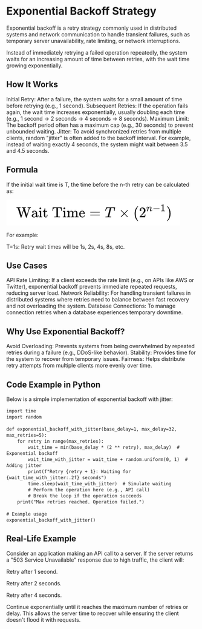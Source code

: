 # Exponential Backoff Strategy 

Exponential backoff is a retry strategy commonly used in distributed systems and network communication to handle transient failures, such as temporary server unavailability, 
rate limiting, or network interruptions. 

Instead of immediately retrying a failed operation repeatedly, the system waits for an increasing amount of time between retries, with the wait time growing exponentially.

## How It Works
Initial Retry: After a failure, the system waits for a small amount of time before retrying (e.g., 1 second).
Subsequent Retries: If the operation fails again, the wait time increases exponentially, usually doubling each time (e.g., 1 second → 2 seconds → 4 seconds → 8 seconds).
Maximum Limit: The backoff period often has a maximum cap (e.g., 30 seconds) to prevent unbounded waiting.
Jitter: To avoid synchronized retries from multiple clients, random "jitter" is often added to the backoff interval. For example, instead of waiting exactly 4 seconds, the system might wait between 3.5 and 4.5 seconds.

## Formula
If the initial wait time is T, the time before the n-th retry can be calculated as:

![image](https://github.com/kukuu/integration/blob/main/backoff-calculator.png)

For example:

T=1s: Retry wait times will be 1s, 2s, 4s, 8s, etc.

## Use Cases

API Rate Limiting: If a client exceeds the rate limit (e.g., on APIs like AWS or Twitter), exponential backoff prevents immediate repeated requests, reducing server load.
Network Reliability: For handling transient failures in distributed systems where retries need to balance between fast recovery and not overloading the system.
Database Connections: To manage connection retries when a database experiences temporary downtime.

## Why Use Exponential Backoff?

Avoid Overloading: Prevents systems from being overwhelmed by repeated retries during a failure (e.g., DDoS-like behavior).
Stability: Provides time for the system to recover from temporary issues.
Fairness: Helps distribute retry attempts from multiple clients more evenly over time.

## Code Example in Python
Below is a simple implementation of exponential backoff with jitter: 

```
import time
import random

def exponential_backoff_with_jitter(base_delay=1, max_delay=32, max_retries=5):
    for retry in range(max_retries):
        wait_time = min(base_delay * (2 ** retry), max_delay)  # Exponential backoff
        wait_time_with_jitter = wait_time + random.uniform(0, 1)  # Adding jitter
        print(f"Retry {retry + 1}: Waiting for {wait_time_with_jitter:.2f} seconds")
        time.sleep(wait_time_with_jitter)  # Simulate waiting
        # Perform the operation here (e.g., API call)
        # Break the loop if the operation succeeds
    print("Max retries reached. Operation failed.")

# Example usage
exponential_backoff_with_jitter()

```

## Real-Life Example

Consider an application making an API call to a server. If the server returns a "503 Service Unavailable" response due to high traffic, the client will:

Retry after 1 second.

Retry after 2 seconds.

Retry after 4 seconds.

Continue exponentially until it reaches the maximum number of retries or delay.
This allows the server time to recover while ensuring the client doesn't flood it with requests.
